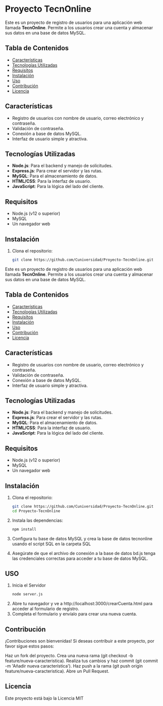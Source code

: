# Proyecto TecnOnline

Este es un proyecto de registro de usuarios para una aplicación web llamada **TecnOnline**. Permite a los usuarios crear una cuenta y almacenar sus datos en una base de datos MySQL.

## Tabla de Contenidos

- [Características](#características)
- [Tecnologías Utilizadas](#tecnologías-utilizadas)
- [Requisitos](#requisitos)
- [Instalación](#instalación)
- [Uso](#uso)
- [Contribución](#contribución)
- [Licencia](#licencia)

## Características

- Registro de usuarios con nombre de usuario, correo electrónico y contraseña.
- Validación de contraseña.
- Conexión a base de datos MySQL.
- Interfaz de usuario simple y atractiva.

## Tecnologías Utilizadas

- **Node.js**: Para el backend y manejo de solicitudes.
- **Express.js**: Para crear el servidor y las rutas.
- **MySQL**: Para el almacenamiento de datos.
- **HTML/CSS**: Para la interfaz de usuario.
- **JavaScript**: Para la lógica del lado del cliente.

## Requisitos

- Node.js (v12 o superior)
- MySQL
- Un navegador web

## Instalación

1. Clona el repositorio:

   ```bash
   git clone https://github.com/Cuniversidad/Proyecto-TecnOnline.git

Este es un proyecto de registro de usuarios para una aplicación web llamada **TecnOnline**. Permite a los usuarios crear una cuenta y almacenar sus datos en una base de datos MySQL.

## Tabla de Contenidos

- [Características](#características)
- [Tecnologías Utilizadas](#tecnologías-utilizadas)
- [Requisitos](#requisitos)
- [Instalación](#instalación)
- [Uso](#uso)
- [Contribución](#contribución)
- [Licencia](#licencia)

## Características

- Registro de usuarios con nombre de usuario, correo electrónico y contraseña.
- Validación de contraseña.
- Conexión a base de datos MySQL.
- Interfaz de usuario simple y atractiva.

## Tecnologías Utilizadas

- **Node.js**: Para el backend y manejo de solicitudes.
- **Express.js**: Para crear el servidor y las rutas.
- **MySQL**: Para el almacenamiento de datos.
- **HTML/CSS**: Para la interfaz de usuario.
- **JavaScript**: Para la lógica del lado del cliente.

## Requisitos

- Node.js (v12 o superior)
- MySQL
- Un navegador web

## Instalación

1. Clona el repositorio:

   ```bash
   git clone https://github.com/Cuniversidad/Proyecto-TecnOnline.git
   cd Proyecto-TecnOnline

2. Instala las dependencias:
   ```bash
   npm install
   
3. Configura tu base de datos MySQL y crea la base de datos tecnonline usando el script SQL en la carpeta SQL
4. Asegúrate de que el archivo de conexión a la base de datos bd.js tenga las credenciales correctas para acceder a tu base de datos MySQL.

## USO 

1. Inicia el Servidor
   ```bash
   node server.js
2. Abre tu navegador y ve a http://localhost:3000/crearCuenta.html para acceder al formulario de registro.
3. Completa el formulario y envíalo para crear una nueva cuenta.


## Contribución
¡Contribuciones son bienvenidas! Si deseas contribuir a este proyecto, por favor sigue estos pasos:

Haz un fork del proyecto.
Crea una nueva rama (git checkout -b feature/nueva-caracteristica).
Realiza tus cambios y haz commit (git commit -m 'Añadir nueva característica').
Haz push a la rama (git push origin feature/nueva-caracteristica).
Abre un Pull Request.

## Licencia
Este proyecto está bajo la Licencia MIT 
